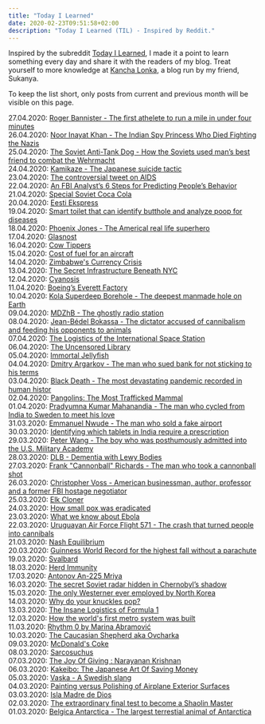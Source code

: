 ```yaml
---
title: "Today I Learned"
date: 2020-02-23T09:51:58+02:00
description: "Today I Learned (TIL) - Inspired by Reddit."
---
```


Inspired by the subreddit [Today I Learned](https://www.reddit.com/r/todayilearned/), I made it a point to learn something every day and share it with the readers of my blog. Treat yourself to more knowledge at <a href="https://www.kanchalonka.com/til/" target="_blank">Kancha Lonka</a>, a blog run by my friend, Sukanya.

To keep the list short, only posts from current and previous month will be visible on this page.

27.04.2020: <a href = "https://en.wikipedia.org/wiki/Roger_Bannister" target = "_blank">Roger Bannister - The first athelete to run a mile in under four minutes</a><br>
26.04.2020: <a href = "https://www.thebetterindia.com/117862/noor-inayat-khan-spy-princess-india-britain-france-world-war-two/?fbclid=IwAR1NBaB_zgc9nW6NgxapkGFiMHs71npEfyGfZfBj7y7YtdNrlmDiLcxUA80">Noor Inayat Khan - The Indian Spy Princess Who Died Fighting the Nazis</a><br>
25.04.2020: <a href = "https://medium.com/history-of-yesterday/the-soviet-anti-tank-dog-7f00425652eb" target = "_blank">The Soviet Anti-Tank Dog - How the Soviets used man’s best friend to combat the Wehrmacht</a><br>
24.04.2020: <a href = "https://en.wikipedia.org/wiki/Kamikaze" target = "_blank">Kamikaze - The Japanese suicide tactic</a><br>
23.04.2020: <a href = "https://medium.com/better-marketing/the-most-damaging-tweet-ever-abcf467b0158" target = "_blank">The controversial tweet on AIDS</a><br>
22.04.2020: <a href = "https://forge.medium.com/an-fbi-analysts-6-steps-for-predicting-people-s-behavior-21d486c33a46" target = "_blank">An FBI Analyst’s 6 Steps for Predicting People’s Behavior</a><br>
21.04.2020: <a href = "https://medium.com/history-of-yesterday/special-soviet-coca-cola-6b64f9db132d" target = "_blank">Special Soviet Coca Cola</a><br>
20.04.2020: <a href = "https://en.wikipedia.org/wiki/Eesti_Ekspress" target = "_blank">Eesti Ekspress</a><br>
19.04.2020: <a href = "https://www.mic.com/p/this-smart-toilet-can-identify-your-butthole-analyze-your-poop-for-diseases-22792633?fbclid=IwAR3ELojwYifdi-HmMMZXx_Su2YbMULwOXrC7kAd-Q3po5dpibTOy1xT-rXg" target = "_blank">Smart toilet that can identify butthole and analyze poop for diseases</a><br>
18.04.2020: <a href = "https://en.wikipedia.org/wiki/Phoenix_Jones" target = "_blank">Phoenix Jones - The Americal real life superhero</a><br>
17.04.2020: <a href = "https://en.wikipedia.org/wiki/Glasnost" target = "_blank">Glasnost</a><br>
16.04.2020: <a href = "https://www.quora.com/What-picture-looks-like-something-bad-is-happening-but-really-everything-is-cool/answer/Sean-Kernan?ch=10&share=a3cb5607&srid=O2FL" target = "_blank">Cow Tippers</a><br>
15.04.2020: <a href = "https://www.youtube.com/watch?v=dU8Ah1VC2Wg" target = "_blank">Cost of fuel for an aircraft</a><br>
14.04.2020: <a href = "https://www.youtube.com/watch?v=5Wq0yv73NpY" target = "_blank">Zimbabwe's Currency Crisis</a><br>
13.04.2020: <a href = "https://www.youtube.com/watch?v=SX1xmaKPb9o" target = "_blank">The Secret Infrastructure Beneath NYC</a><br>
12.04.2020: <a href = "https://en.wikipedia.org/wiki/Cyanosis" target = "_blank">Cyanosis</a><br>
11.04.2020: <a href = "https://www.bbc.com/future/article/20181211-what-its-like-to-work-in-the-biggest-building-in-the-world" target = "_blank">Boeing’s Everett Factory</a><br>
10.04.2020: <a href = "https://www.bbc.com/future/article/20190503-the-deepest-hole-we-have-ever-dug" target = "_blank">Kola Superdeep Borehole - The deepest manmade hole on Earth</a><br>
09.04.2020: <a href = "https://www.bbc.com/future/article/20170801-the-ghostly-radio-station-that-no-one-claims-to-run" target = "_blank">MDZhB - The ghostly radio station</a><br>
08.04.2020: <a href = "https://www.theguardian.com/world/2010/dec/03/jean-bedel-bokassa-posthumous-pardon" target = "_blank">Jean-Bédel Bokassa - The dictator accused of cannibalism and feeding his opponents to animals</a><br>
07.04.2020: <a href = "https://www.youtube.com/watch?v=EkRRo5DN9lI" target = "_blank">The Logistics of the International Space Station</a><br>
06.04.2020: <a href="https://www.blockworks.uk/the-uncensored-library" target="_blank">The Uncensored Library</a><br>
05.04.2020: <a href="https://en.wikipedia.org/wiki/Turritopsis_dohrnii" target="_blank">Immortal Jellyfish</a><br>
04.04.2020: <a href="https://www.telegraph.co.uk/finance/personalfinance/borrowing/creditcards/10231556/Man-who-created-own-credit-card-sues-bank-for-not-sticking-to-terms.html" target="_blank">Dmitry Argarkov - The man who sued bank for not sticking to his terms</a><br>
03.04.2020: <a href="https://en.wikipedia.org/wiki/Black_Death" target="_blank">Black Death - The most devastating pandemic recorded in human histor</a><br>
02.04.2020: <a href="https://www.youtube.com/watch?v=DqC3ieJJlFM" target="_blank">Pangolins: The Most Trafficked Mammal</a><br>
01.04.2020: <a href="https://en.wikipedia.org/wiki/P._K._Mahanandia" target="_blank">Pradyumna Kumar Mahanandia - The man who cycled from India to Sweden to meet his love</a><br>
31.03.2020: <a href="https://en.wikipedia.org/wiki/Emmanuel_Nwude" target="_blank">Emmanuel Nwude - The man who sold a fake airport</a><br>
30.03.2020: <a href="https://www.quora.com/What-is-something-that-most-people-dont-know/answer/Jeevanandham-7?ch=10&share=108bf06a&srid=O2FL" target="_blank">Identifying which tablets in India require a prescription</a><br>
29.03.2020: <a href="https://www.quora.com/How-can-you-be-a-hero-without-having-to-fight/answer/Khang-N-Che?ch=10&share=5b7827a3&srid=O2FL" target="_blank">Peter Wang - The boy who was posthumously admitted into the U.S. Military Academy</a><br>
28.03.2020: <a href="https://qz.com/798443/robin-williams-suffered-from-dementia-with-lewy-bodies-a-widely-under-diagnosed-condition/" target="_blank">DLB - Dementia with Lewy Bodies</a><br>
27.03.2020: <a href="https://en.wikipedia.org/wiki/Frank_%22Cannonball%22_Richards" target = "_blank">Frank "Cannonball" Richards - The man who took a cannonball shot</a><br>
26.03.2020: <a href="https://en.wikipedia.org/wiki/Christopher_Voss">Christopher Voss - American businessman, author, professor and a former FBI hostage negotiator</a><br>
25.03.2020: <a href="https://en.wikipedia.org/wiki/Elk_Cloner" target="_blank">Elk Cloner</a><br>
24.03.2020: <a href="https://www.youtube.com/watch?v=yqUFy-t4MlQ" target="_blank">How small pox was eradicated</a><br>
23.03.2020: <a href="https://www.youtube.com/watch?v=UMMwgvLmN-M" target="_blank">What we know about Ebola</a><br>
22.03.2020: <a href="https://en.wikipedia.org/wiki/Uruguayan_Air_Force_Flight_571" target="_blank">Uruguayan Air Force Flight 571 - The crash that turned people into cannibals</a><br>
21.03.2020: <a href="https://www.youtube.com/watch?v=jILgxeNBK_8">Nash Equilibrium</a><br>
20.03.2020: <a href="https://www.quora.com/Whats-the-most-unbelievable-thing-that-has-ever-happened-in-the-history-of-mankind-that-makes-it-difficult-to-grasp-the-reality-that-the-event-occurred/answer/Markee-Jackson?ch=10&share=bd152fe7&srid=O2FL" target="_blank">Guinness World Record for the highest fall without a parachute</a><br>
19.03.2020: <a href="https://www.youtube.com/watch?v=FPbZZ1qIozk" target="_blank">Svalbard</a><br>
18.03.2020: <a href="https://www.technologyreview.com/s/615375/what-is-herd-immunity-and-can-it-stop-the-coronavirus/?fbclid=IwAR0ksgYwlut8ljW65kNtVkpPzwDX7PwklRCXQ9oAxZRMuNNVmsj_0koUu8g" target="_blank">Herd Immunity</a><br>
17.03.2020: <a href="https://en.wikipedia.org/wiki/Antonov_An-225_Mriya" target="_blank">Antonov An-225 Mriya</a><br>
16.03.2020: <a href="https://www.bbc.com/reel/video/p0864g3p/the-secret-soviet-radar-hidden-in-chernobyl-s-shadow" target="_blank">The secret Soviet radar hidden in Chernobyl’s shadow</a><br>
15.03.2020: <a href="https://www.npr.org/sections/parallels/2013/07/20/195590639/the-spanish-aristocrat-who-works-for-north-korea?t=1584302358897">The only Westerner ever employed by North Korea</a><br>
14.03.2020: <a href="https://www.youtube.com/watch?v=IjiKUmfaZr4" target="_blank">Why do your knuckles pop?</a><br>
13.03.2020: <a href="https://www.youtube.com/watch?v=6OLVFa8YRfM" target="_blank">The Insane Logistics of Formula 1</a><br>
12.03.2020: <a href="https://www.youtube.com/watch?v=VdZd5zYTKAw" target="_blank">How the world's first metro system was built</a><br>
11.03.2020: <a href="https://www.youtube.com/watch?v=xTBkbseXfOQ" target="_blank">Rhythm 0 by Marina Abramović</a><br>
10.03.2020: <a href="https://www.quora.com/Is-there-any-animal-that-shows-no-fear-response/answer/Clanton-Sim?ch=10&share=106921c7&srid=O2FL" target="_blank">The Caucasian Shepherd aka Ovcharka</a><br>
09.03.2020: <a href="https://www.quora.com/What-are-some-interesting-facts-which-are-not-commonly-known/answer/Thomas-Chilton-1?ch=10&share=2dfe6cac&srid=O2FL" target="_blank">McDonald's Coke</a><br>
08.03.2020: <a href="https://en.wikipedia.org/wiki/Sarcosuchus" target="_blank">Sarcosuchus</a><br>
07.03.2020: <a href="https://www.youtube.com/watch?v=-WPOEXZNEgg" target="_blank">The Joy Of Giving : Narayanan Krishnan</a><br>
06.03.2020: <a href="https://medium.com/refinery29/kakeibo-the-japanese-art-of-saving-money-a1eb81e257fa" target="_blank">Kakeibo: The Japanese Art Of Saving Money</a><br>
05.03.2020: <a href="https://www.urbandictionary.com/define.php?term=Vaska" target="_blank">Vaska - A Swedish slang</a><br>
04.03.2020: <a href="https://www.boeing.com/commercial/aeromagazine/aero_05/textonly/fo01txt.html" target="_blank">Painting versus Polishing of Airplane Exterior Surfaces</a><br>
03.03.2020: <a href="https://www.quora.com/What-is-the-weirdest-island-in-the-world/answer/Marco-Antonio-Mu%C3%B1oz?ch=10&share=78614c18&srid=O2FL" target="_blank">Isla Madre de Dios</a><br>
02.03.2020: <a href="https://www.youtube.com/watch?v=Zbow21FKJS4" target="_blank">The extraordinary final test to become a Shaolin Master</a><br>
01.03.2020: <a href="https://www.quora.com/What-is-the-largest-land-animal-in-Antarctica/answer/Simon-Janevic?ch=10&share=e52bbb1f&srid=O2FL" target="_blank">Belgica Antarctica - The largest terrestial animal of Antarctica</a><br>

<!-- 
29.02.2020: <a href="https://www.unscrambled.sg/2019/11/20/netizens-suspect-that-viral-youtuber-kate-yup-has-been-abducted-and-is-in-possible-danger/" target="_blank">The Mystery Of Kate Yup</a><br>
28.02.2020: <a href="https://medium.com/history-of-yesterday/the-only-country-to-shoot-down-a-f-117-nighthawk-c32b0fc44970" target="_blank">The Only Country to Shoot Down an F-117 Nighthawk</a><br>
27.02.2020: <a href="https://www.roamingaroundtheworld.com/how-to-visit-devils-pool-victoria-falls/" target="_blank">Devil’s Pool Victoria Falls</a><br>
26.02.2020: BONUS - Eucalyptus can be used for treating sore throat<br>
26.02.2020: <a href="https://www.mirror.co.uk/news/world-news/russian-rambo-who-wiped-out-7912678" target="_blank">Aleksandr Prokhorenko - A brave soldier who called an airstrike on himself</a><br>
25.02.2020: BONUS - Ginger, cloves and honey mixed with boiled water is good for sore throat<br>
25.02.2020: <a href="https://www.inc.com/audacious-companies/burt-helm/beats.html" target="_blank">How Dr. Dre's Headphones Company Became a Billion-Dollar Business</a><br>
24.02.2020: <a href="https://en.wikipedia.org/wiki/MoSCoW_method" target="_blank">MoSCoW Method</a><br>
23.02.2020: <a href="https://www.youtube.com/watch?v=SUsqnD9-42g" target="_blank">How Embassies Work</a><br>
22.02.2020: <a href="https://www.myrecipes.com/extracrispy/nobody-has-eaten-the-dragons-breath-pepper-because-it-will-kill-you" target="_blank">Dragon's Breath Chili Pepper</a><br>
21.02.2020: <a href="https://grist.org/article/meet-the-lake-so-polluted-that-spending-an-hour-there-would-kill-you/" target="_blank">Lake Karachay - The most polluted place on our planet</a><br>
20.02.2020: <a href="https://www.quora.com/Has-there-ever-been-a-good-dictator-at-any-point-in-history-If-so-which-ones-were-good/answers/19344858?ch=10&share=5b555f62&srid=O2FL" target="_blank">Thomas Sankara</a><br>
19.02.2020: <a href="https://www.youtube.com/watch?v=wdU1WTBJMl0" target="_blank">How airports make money</a><br>
18.02.2020: <a href="http://www.bbc.com/travel/gallery/20180129-welcome-to-monowi-nebraska-population-1" target="_blank">Monowi - A place with a population of 1</a><br>
17.02.2020: <a href="https://www.quora.com/What-are-the-most-unusual-and-non-violent-ways-that-a-military-battle-has-been-won/answer/Sean-Kernan?ch=10&share=cd453a0d&srid=O2FL" target="_blank">Non-Violent Way to Win a Military Battle</a><br>
16.02.2020: <a href="https://www.colgate.com/en-us/oral-health/cosmetic-dentistry/teeth-whitening/how-do-i-know-what-shade-my-teeth-are" target="_blank">Tooth Shade Scale</a><br>
15.02.2020: <a href="https://aviation.stackexchange.com/questions/17504/why-dont-airliners-use-in-air-refueling-systems" target="_blank">Disadvantages of Mid-Air Refueling</a><br>
14.02.2020: <a href="https://en.wikipedia.org/wiki/Foreign_accent_syndrome" target="_blank">Foreign Accent Syndrome</a>
Test different style git commits
-->